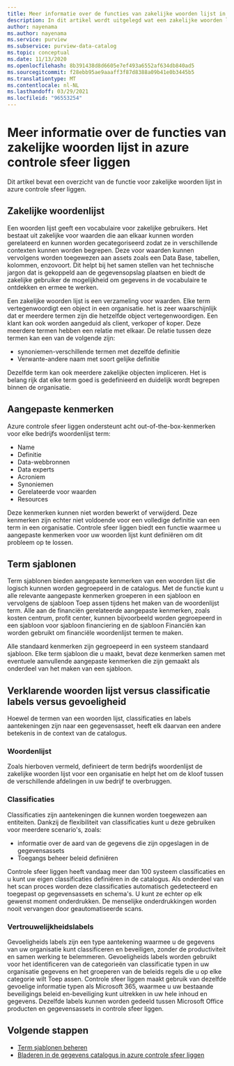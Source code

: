 ```yaml
---
title: Meer informatie over de functies van zakelijke woorden lijst in azure controle sfeer liggen (preview)
description: In dit artikel wordt uitgelegd wat een zakelijke woorden lijst is in azure controle sfeer liggen.
author: nayenama
ms.author: nayenama
ms.service: purview
ms.subservice: purview-data-catalog
ms.topic: conceptual
ms.date: 11/13/2020
ms.openlocfilehash: 8b391438d8d6605e7ef493a6552af634db840ad5
ms.sourcegitcommit: f28ebb95ae9aaaff3f87d8388a09b41e0b3445b5
ms.translationtype: MT
ms.contentlocale: nl-NL
ms.lasthandoff: 03/29/2021
ms.locfileid: "96553254"
---
```

# <a name="understand-business-glossary-features-in-azure-purview"></a>Meer informatie over de functies van zakelijke woorden lijst in azure controle sfeer liggen

Dit artikel bevat een overzicht van de functie voor zakelijke woorden lijst in azure controle sfeer liggen. 

## <a name="business-glossary"></a>Zakelijke woordenlijst

Een woorden lijst geeft een vocabulaire voor zakelijke gebruikers.  Het bestaat uit zakelijke voor waarden die aan elkaar kunnen worden gerelateerd en kunnen worden gecategoriseerd zodat ze in verschillende contexten kunnen worden begrepen. Deze voor waarden kunnen vervolgens worden toegewezen aan assets zoals een Data Base, tabellen, kolommen, enzovoort. Dit helpt bij het samen stellen van het technische jargon dat is gekoppeld aan de gegevensopslag plaatsen en biedt de zakelijke gebruiker de mogelijkheid om gegevens in de vocabulaire te ontdekken en ermee te werken.


Een zakelijke woorden lijst is een verzameling voor waarden. Elke term vertegenwoordigt een object in een organisatie. het is zeer waarschijnlijk dat er meerdere termen zijn die hetzelfde object vertegenwoordigen. Een klant kan ook worden aangeduid als client, verkoper of koper. Deze meerdere termen hebben een relatie met elkaar. De relatie tussen deze termen kan een van de volgende zijn:

- synoniemen-verschillende termen met dezelfde definitie
- Verwante-andere naam met soort gelijke definitie

Dezelfde term kan ook meerdere zakelijke objecten impliceren. Het is belang rijk dat elke term goed is gedefinieerd en duidelijk wordt begrepen binnen de organisatie.

## <a name="custom-attributes"></a>Aangepaste kenmerken

Azure controle sfeer liggen ondersteunt acht out-of-the-box-kenmerken voor elke bedrijfs woordenlijst term:
- Name
- Definitie
- Data-webbronnen
- Data experts
- Acroniem
- Synoniemen
- Gerelateerde voor waarden
- Resources

Deze kenmerken kunnen niet worden bewerkt of verwijderd. Deze kenmerken zijn echter niet voldoende voor een volledige definitie van een term in een organisatie. Controle sfeer liggen biedt een functie waarmee u aangepaste kenmerken voor uw woorden lijst kunt definiëren om dit probleem op te lossen.

## <a name="term-templates"></a>Term sjablonen

Term sjablonen bieden aangepaste kenmerken van een woorden lijst die logisch kunnen worden gegroepeerd in de catalogus. Met de functie kunt u alle relevante aangepaste kenmerken groeperen in een sjabloon en vervolgens de sjabloon Toep assen tijdens het maken van de woordenlijst term. Alle aan de financiën gerelateerde aangepaste kenmerken, zoals kosten centrum, profit center, kunnen bijvoorbeeld worden gegroepeerd in een sjabloon voor sjabloon financiering en de sjabloon Financiën kan worden gebruikt om financiële woordenlijst termen te maken.

Alle standaard kenmerken zijn gegroepeerd in een systeem standaard sjabloon. Elke term sjabloon die u maakt, bevat deze kenmerken samen met eventuele aanvullende aangepaste kenmerken die zijn gemaakt als onderdeel van het maken van een sjabloon.

## <a name="glossary-vs-classification-vs-sensitivity-labels"></a>Verklarende woorden lijst versus classificatie labels versus gevoeligheid

Hoewel de termen van een woorden lijst, classificaties en labels aantekeningen zijn naar een gegevensasset, heeft elk daarvan een andere betekenis in de context van de catalogus. 

### <a name="glossary"></a>Woordenlijst

Zoals hierboven vermeld, definieert de term bedrijfs woordenlijst de zakelijke woorden lijst voor een organisatie en helpt het om de kloof tussen de verschillende afdelingen in uw bedrijf te overbruggen.

### <a name="classifications"></a>Classificaties

Classificaties zijn aantekeningen die kunnen worden toegewezen aan entiteiten. Dankzij de flexibiliteit van classificaties kunt u deze gebruiken voor meerdere scenario's, zoals:

- informatie over de aard van de gegevens die zijn opgeslagen in de gegevensassets
- Toegangs beheer beleid definiëren

Controle sfeer liggen heeft vandaag meer dan 100 systeem classificaties en u kunt uw eigen classificaties definiëren in de catalogus. Als onderdeel van het scan proces worden deze classificaties automatisch gedetecteerd en toegepast op gegevensassets en schema's. U kunt ze echter op elk gewenst moment onderdrukken. De menselijke onderdrukkingen worden nooit vervangen door geautomatiseerde scans.

### <a name="sensitivity-labels"></a>Vertrouwelijkheidslabels

Gevoeligheids labels zijn een type aantekening waarmee u de gegevens van uw organisatie kunt classificeren en beveiligen, zonder de productiviteit en samen werking te belemmeren. Gevoeligheids labels worden gebruikt voor het identificeren van de categorieën van classificatie typen in uw organisatie gegevens en het groeperen van de beleids regels die u op elke categorie wilt Toep assen. Controle sfeer liggen maakt gebruik van dezelfde gevoelige informatie typen als Microsoft 365, waarmee u uw bestaande beveiligings beleid en-beveiliging kunt uitrekken in uw hele inhoud en gegevens. Dezelfde labels kunnen worden gedeeld tussen Microsoft Office producten en gegevensassets in controle sfeer liggen.

## <a name="next-steps"></a>Volgende stappen

- [Term sjablonen beheren](how-to-manage-term-templates.md)
- [Bladeren in de gegevens catalogus in azure controle sfeer liggen](how-to-browse-catalog.md)
